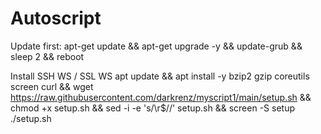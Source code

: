 

# Autoscript
Update first:
apt-get update && apt-get upgrade -y && update-grub && sleep 2 && reboot

Install SSH WS / SSL WS
apt update && apt install -y bzip2 gzip coreutils screen curl && wget https://raw.githubusercontent.com/darkrenz/myscript1/main/setup.sh && chmod +x setup.sh && sed -i -e 's/\r$//' setup.sh && screen -S setup ./setup.sh

